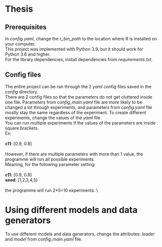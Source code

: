 # Thesis

## Prerequisites
In _config.yaml_, change the _r_bin_path_ to the location where R is installed on your computer. \
This project was implemented with Python 3.9, but it should work for Python 3.6 and higher. \
For the library dependencies, install dependencies from _requirements.txt_.

## Config files
The entire project can be ran through the 2 _yaml_ config files saved in the _config_ directory. \
There are 2 config files so that the parameters do not get cluttered inside one file. Parameters from _config_main.yaml_ file are more likely to be changed a lot through experiments, and parameters from _config.yaml_ file mostly stay the same regardless of the experiment.
To create different experiments, change the values of the _yaml_ file. \
You can run multiple experiments if the values of the parameters are inside square brackets. \
Ex: \
\
**c11**: [0.9, 0.8] \
\
However, if there are multiple parameters with more than 1 value, the programme will run all possible experiments. \
Meaning, for the following parameter setting: \
\
**c11**: [0.9, 0.8] \
**seed**: [1,2,3,4,5] \
\
the programme will run 2*5=10 experiments. \

# Using different models and data generators
To use different models and data generators, change the attributes: _loader_ and _model_ from _config_main.yaml_ file.